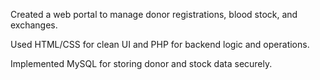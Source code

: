Created a web portal to manage donor registrations, blood stock, and exchanges.

Used HTML/CSS for clean UI and PHP for backend logic and operations.

Implemented MySQL for storing donor and stock data securely.
